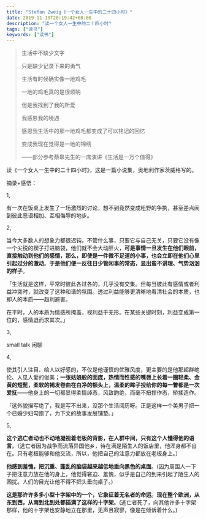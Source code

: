 ```yaml
---
title: "Stefan Zweig《一个女人一生中的二十四小时》"
date: 2019-11-19T20:19:42+08:00
description: "读一个女人一生中的二十四小时"
tags: ["读书"]
keywords: ["读书"]
---
```


> 生活中不缺少文字
>
> 只是缺少记录下来的勇气
>
> 生活有时候确实像一地鸡毛
>
> 一地的鸡毛真的是很烦呐
>
> 但是我找到了我的所爱
>
> 我感恩我的境遇
>
> 感恩我生活中的那一地鸡毛都变成了可以铭记的回忆
>
> 变成我现在觉得是一地的锦绣
>
> ——部分参考蔡皋先生的一席演讲《生活是一万个值得》

读《一个女人一生中的二十四小时》，这是一篇小说集，奥地利作家茨威格写的。

摘录+感悟：

1,

有一次在饭桌上发生了一场激烈的讨论，想不到竟然变成粗野的争执，甚至差点闹到彼此恶语相加、互相侮辱的地步。

2,

当今大多数人的想象力都很迟钝，不管什么事，只要它与自己无关，只要它没有像一个尖锐的楔子打进脑袋，他们就不会大动肝火，**可是事情一旦发生在他们眼前，直接触动到他们的感情，那么，即使是一件微不足道的小事，也会立即在他们心里引起过分的激动**。**于是他们便一反往日少管闲事的常态，显出蛮不讲理、气势汹汹的样子**。

「生活就是这样，平常时彼此各过各的，几乎没有交集。但每当彼此有感情或者利益冲突时，就改变了这种和谐的氛围。透过利益能够更清晰地看清社会的本质，也即人的本质——趋利避害。

在平时，人的本质为情感所掩盖，视利益于无形。在某些关键时刻，利益变成第一位的，感情退而求其次。」

3,

small talk 闲聊

4,

使其引人注目、给人以好感的，不仅是他谨慎的优雅风度，更主要的是他那超群绝伦、人见人爱的俊美；**一张姑娘般的面庞，热情而性感的嘴唇上长着一圈轻柔、金黄的短髭，柔软的褐发卷曲在白净的额头上，温柔的眸子投给你的每一瞥都是一次爱抚**——他身上的一切都显得柔情绰态，风致韵绝，而毫不扭捏作态，矫揉造作。

「这外貌描写绝了，我是写不出来，没那个生活阅历呀。正是这样一个美男子把一个已婚少妇勾跑了，为下文的故事发展铺垫。」

5,

**这个逃亡者动也不动地凝视着老板的背影，在人群中间，只有这个人懂得他的语言**。（逃亡者因为战争而流落异国他乡，待在满是陌生人的饭店里，他浑身都不自在。只有老板能够和他交流，所以，他把自己的注意力都放在老板身上。）

**他感到羞愧，把沉重、蓬乱的脑袋越来越低地垂向黑色的桌面**。(因为周围人一下子把注意力放在他的身上，他觉得窘迫、羞愧，似乎是自己的到来引起了陌生人的困扰。人们的目光让他不得不把头垂向桌子。)

**这是那许许多多小型十字架中的一个，它象征着无名者的命运**。**现在整个欧洲，从东到西，从南到北到处都插满了这样的十字架**。(逃亡者死了，向其他许多十字架那样，他的十字架也安静地立在那里，无声且寂寥，像是在倾诉着什么。)
